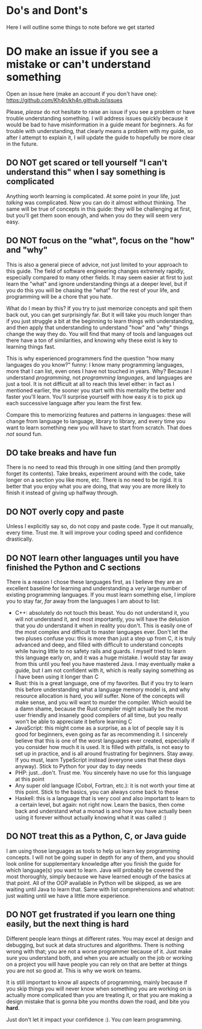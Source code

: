 # Do's and Dont's
Here I will outline some things to note before we get started

# DO make an issue if you see a mistake or can't understand something
Open an issue here (make an account if you don't have one): https://github.com/Kh4n/kh4n.github.io/issues

Please, *please* do not hesitate to raise an issue if you see a problem or have trouble understanding something. I will address issues quickly because it would be bad to have misinformation in a guide meant for beginners. As for trouble with understanding, that clearly means a problem with my guide, so after I attempt to explain it, I will update the guide to hopefully be more clear in the future.

## DO NOT get scared or tell yourself "I can't understand this" when I say something is complicated
Anything worth learning is complicated. At some point in your life, just *talking* was complicated. Now you can do it almost without thinking. The same will be true of concepts in this guide: they will be challenging at first, but you'll get them soon enough, and when you do they will seem very easy.

## DO NOT focus on the "what", focus on the "how" and "why"
This is also a general piece of advice, not just limited to your approach to this guide. The field of software engineering changes extremely rapidly, especially compared to many other fields. It may seem easier at first to just learn the "what" and ignore understanding things at a deeper level, but if you do this you will be chasing the "what" for the rest of your life, and programming will be a chore that you hate.

What do I mean by this? If you try to just memorize concepts and spit them back out, you can get surprisingly far. But it will take you much longer than if you just struggle a bit at the beginning to learn things with understanding, and then apply that understanding to understand "how" and "why" things change the way they do. You will find that many of tools and languages out there have a ton of similarities, and knowing why these exist is key to learning things fast.

This is why experienced programmers find the question "how many languages do you know?" funny: I know many programming languages, more that I can list, even ones I have not touched in years. Why? Because I understand *programming*, not *programming languages*, and languages are just a tool. It is not difficult at all to reach this level either: in fact as I mentioned earlier, the sooner you start with this mentality the better and faster you'll learn. You'll surprise yourself with how easy it is to pick up each successive language after you learn the first few.

Compare this to memorizing features and patterns in languages: these will change from language to language, library to library, and every time you want to learn something new you will have to start from scratch. That does *not* sound fun.

## DO take breaks and have fun
There is no need to read this through in one sitting (and then promptly forget its contents). Take breaks, experiment around with the code, take longer on a section you like more, etc. There is no need to be rigid. It is better that you enjoy what you are doing, that way you are more likely to finish it instead of giving up halfway through.

## DO NOT overly copy and paste
Unless I explicitly say so, do not copy and paste code. Type it out manually, every time. Trust me. It will improve your coding speed and confidence drastically.

## DO NOT learn other languages until you have finished the Python and C sections
There is a reason I chose these languages first, as I believe they are an excellent baseline for learning and understanding a very large number of existing programming languages. If you must learn something else, I implore you to stay far, *far* away from the languages I am about to list:

- C++: absolutely do not touch this beast. You do not understand it, you will not understand it, and most importantly, you will have the delusion that you *do* understand it when in reality you don't. This is easily one of the most complex and difficult to master languages ever. Don't let the two pluses confuse you: this is more than just a step up from C, it is truly advanced and deep, and filled with difficult to understand concepts while having little to no safety rails and guards. I myself tried to learn this language early on, and it was a huge mistake. I would stay far away from this until you feel you have mastered Java. I may eventually make a guide, but I am not confident with it, which is really saying something as I have been using it longer than C
- Rust: this is a great language, one of my favorites. But if you try to learn this before understanding what a language memory model is, and why resource allocation is hard, you *will* suffer. None of the concepts will make sense, and you will want to murder the compiler. Which would be a damn shame, because the Rust compiler might actually be the most user friendly and insanely good compilers of all time, but you really won't be able to appreciate it before learning C
- JavaScript: this might come as a surprise, as a lot of people say it is good for beginners, even going as far as recommending it. I sincerely believe that this is one of the worst languages ever created, especially if you consider how much it is used. It is filled with pitfalls, is not easy to set up in practice, and is all around frustrating for beginners. Stay away. If you must, learn TypeScript instead (everyone uses that these days anyway). Stick to Python for your day to day needs
- PHP: just...don't. Trust me. You sincerely have no use for this language at this point
- Any super old language (Cobol, Fortran, etc.): it is not worth your time at this point. Stick to the basics, you can always come back to these
- Haskell: this is a language that is very cool and also important to learn to a certain level, but again: not right now. Learn the basics, then come back and understand what a monad is and how you have actually been using it forever without actually knowing what it was called :)

## DO NOT treat this as a Python, C, or Java guide
I am using those languages as tools to help us learn key programming concepts. I will not be going super in depth for any of them, and you should look online for supplementary knowledge after you finish the guide for which language(s) you want to learn. Java will probably be covered the most thoroughly, simply because we have learned enough of the basics at that point. All of the OOP available in Python will be skipped, as we are waiting until Java to learn that. Same with list comprehensions and whatnot: just waiting until we have a little more experience.

## DO NOT get frustrated if you learn one thing easily, but the next thing is hard
Different people learn things at different rates. You may excel at design and debugging, but suck at data structures and algorithms. There is nothing wrong with that; you are not a worse programmer because of it. Just make sure you understand both, and when you are actually on the job or working on a project you will have people you can rely on that are better at things you are not so good at. This is why we work on teams. 

It is still important to know all aspects of programming, mainly because if you skip things you will never know when something you are working on is actually more complicated than you are treating it, or that you are making a design mistake that is gonna bite you months down the road, and bite you **hard**. 

Just don't let it impact your confidence :). You *can* learn programming.